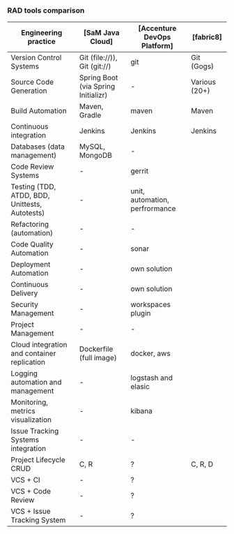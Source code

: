 ### RAD tools comparison

| Engineering practice                                   | [SaM Java Cloud]                    | [Accenture DevOps Platform]    | [fabric8]      |
| ------------------------------------------------------ | ----------------------------------- | ------------------------------ | -------------- |
| Version Control Systems                                | Git (file://)), Git (git://)        | git                            | Git (Gogs)     |
| Source Code Generation                                 | Spring Boot (via Spring Initializr) | -                              | Various (20+)  |
| Build Automation                                       | Maven, Gradle                       | maven                          | Maven          |
| Continuous integration                                 | Jenkins                             | Jenkins                        | Jenkins        |
| Databases (data management)                            | MySQL, MongoDB                      | -                              |                |
| Code Review Systems                                    | -                                   | gerrit                         |                |
| Testing (TDD, ATDD, BDD, Unittests, Autotests)         | -                                   | unit, automation, perfrormance |                |
| Refactoring (automation)                               | -                                   | -                              |                |
| Code Quality Automation                                | -                                   | sonar                          |                |
| Deployment Automation                                  | -                                   | own solution                   |                |
| Continuous Delivery                                    | -                                   | own solution                   |                |
| Security Management                                    | -                                   | workspaces plugin              |                |
| Project Management                                     | -                                   | -                              |                |
| Cloud integration and container replication            | Dockerfile (full image)             | docker, aws                    |                |
| Logging automation and management                      | -                                   | logstash and elasic            |                |
| Monitoring, metrics visualization                      | -                                   | kibana                         |                |
| Issue Tracking Systems integration                     | -                                   | -                              |                |
| Project Lifecycle CRUD                                 | C, R                                | ?                              | C, R, D        |
| VCS + CI                                               | -                                   | ?                              |                |
| VCS + Code Review                                      | -                                   | ?                              |                |
| VCS + Issue Tracking System                            | -                                   | ?                              |                |





